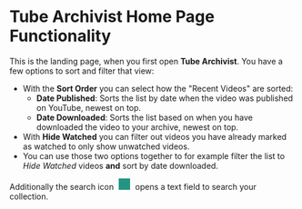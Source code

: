 # Tube Archivist Home Page Functionality

This is the landing page, when you first open **Tube Archivist**. You have a few options to sort and filter that view:
- With the **Sort Order** you can select how the "Recent Videos" are sorted: 
  - **Date Published**: Sorts the list by date when the video was published on YouTube, newest on top.
  - **Date Downloaded**: Sorts the list based on when you have downloaded the video to your archive, newest on top.
- With **Hide Watched** you can filter out videos you have already marked as watched to only show unwatched videos. 
- You can use those two options together to for example filter the list to *Hide Watched* videos **and** sort by date downloaded.

Additionally the search icon <img src="../tubearchivist/static/img/icon-search.svg?raw=true" alt="search icon" width="20px" style="filter:invert(50%) sepia(9%) saturate(2940%) hue-rotate(122deg) brightness(94%) contrast(90%);margin:0 5px;"> opens a text field to search your collection.
